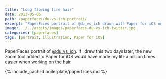 ```yaml
---
title: "Long flowing fire hair"
date: 2013-05-06
path: /paperfaces/du-vs-ich-portrait/
excerpt: "PaperFaces portrait of @du_vs_ich drawn with Paper for iOS on an iPad."
image: ../../assets/images/paperfaces-du-vs-ich-twitter.jpg
categories: [paperfaces]
tags: [portrait, illustration, Paper for iOS]
---
```


PaperFaces portrait of [@du_vs_ich](https://twitter.com/du_vs_ich). If I drew this two days later, the new zoom tool added to Paper for iOS would have made my life a million times easier when working on the hair.

{% include_cached boilerplate/paperfaces.md %}
